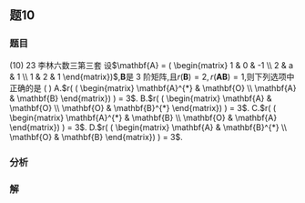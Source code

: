 ## 题10
### 题目
(10) 23 李林六数三第三套 
设$\mathbf{A} = ( \begin{matrix} 1 & 0 &  -1 \\  2 & a & 1 \\  1 & 2 & 1 \end{matrix})$,$\mathbf{B}$是 3 阶矩阵,且$r(\mathbf{B}) = 2, r(\mathbf{AB}) = 1$,则下列选项中正确的是 ( )
A.$r( ( \begin{matrix} \mathbf{A}^{*} & \mathbf{O} \\  \mathbf{A} & \mathbf{B} \end{matrix}) )  = 3$. 
B.$r( ( \begin{matrix} \mathbf{A} & \mathbf{O} \\  \mathbf{O} & \mathbf{B}^{*} \end{matrix}) )  = 3$.
C.$r( ( \begin{matrix} \mathbf{A}^{*} & \mathbf{B} \\  \mathbf{O} & \mathbf{A} \end{matrix}) )  = 3$. 
D.$r( ( \begin{matrix} \mathbf{A} & \mathbf{B}^{*} \\  \mathbf{O} & \mathbf{B} \end{matrix}) )  = 3$. 
### 分析

### 解